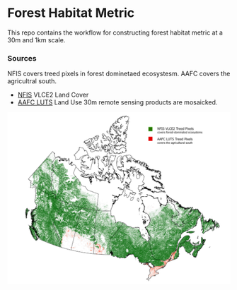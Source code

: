# Forest Habitat Metric
This repo contains the workflow for constructing forest habitat metric at a 30m and 1km scale.

### Sources
NFIS covers treed pixels in forest dominetaed ecosystesm. AAFC covers the agricultral south.
- [NFIS](https://opendata.nfis.org/mapserver/nfis-change_eng.html) VLCE2 Land Cover 
- [AAFC LUTS](https://open.canada.ca/data/en/dataset/7a098ea9-cc31-4d79-b326-89f6cd1fbb7d) Land Use 30m remote sensing products are mosaicked. 

![extent](https://github.com/NCC-CNC/forest-rollup/blob/main/product_extent_figure.jpg) 

